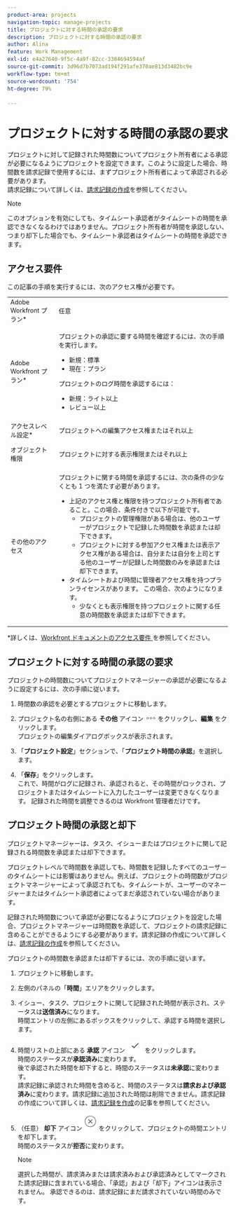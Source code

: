 ```yaml
---
product-area: projects
navigation-topic: manage-projects
title: プロジェクトに対する時間の承認の要求
description: プロジェクトに対する時間の承認の要求
author: Alina
feature: Work Management
exl-id: e4a27640-9f5c-4a9f-82cc-3384694594af
source-git-commit: 3d96d7b7073ad194f291afe370ae813d3482bc9e
workflow-type: tm+mt
source-wordcount: '754'
ht-degree: 79%

---
```


# プロジェクトに対する時間の承認の要求

<!--audited: 08/2024-->

プロジェクトに対して記録された時間数についてプロジェクト所有者による承認が必要になるようにプロジェクトを設定できます。このように設定した場合、時間数を請求記録で使用するには、まずプロジェクト所有者によって承認される必要があります。\
請求記録について詳しくは、[請求記録の作成](../../../manage-work/projects/project-finances/create-billing-records.md)を参照してください。

>[!NOTE]
>
>このオプションを有効にしても、タイムシート承認者がタイムシートの時間を承認できなくなるわけではありません。プロジェクト所有者が時間を承認しない、つまり却下した場合でも、タイムシート承認者はタイムシートの時間を承認できます。

## アクセス要件

この記事の手順を実行するには、次のアクセス権が必要です。

<table style="table-layout:auto"> 
 <col> 
 <col> 
 <tbody> 
  <tr> 
   <td role="rowheader">Adobe Workfront プラン*</td> 
   <td> <p>任意</p> </td> 
  </tr> 
  <tr> 
   <td role="rowheader">Adobe Workfront プラン*</td> 
   <td> <p>プロジェクトの承認に要する時間を確認するには、次の手順を実行します。</p>
   <ul><li>新規：標準</li>
   <li>現在：プラン</li></ul>

<p>プロジェクトのログ時間を承認するには：</p>
   <ul><li>新規：ライト以上</li>
   <li>レビュー以上</li>
    </td> 
  </tr> 
  <tr> 
   <td role="rowheader">アクセスレベル設定*</td> 
   <td> <p>プロジェクトへの編集アクセス権またはそれ以上</p>  </td> 
  </tr> 
  <tr> 
   <td role="rowheader">オブジェクト権限</td> 
   <td> <p>プロジェクトに対する表示権限またはそれ以上</p>
  </tr> 
  <tr> 
   <td role="rowheader">その他のアクセス</td> 
   <td> <p>プロジェクトに関する時間を承認するには、次の条件の少なくとも 1 つを満たす必要があります。</p> 
    <ul> 
     <li>上記のアクセス権と権限を持つプロジェクト所有者であること。この場合、条件付きで以下が可能です。 
      <ul>
       <li>プロジェクトの管理権限がある場合は、他のユーザーがプロジェクトで記録した時間数を承認または却下できます。</li>
       <li> プロジェクトに対する参加アクセス権または表示アクセス権がある場合は、自分または自分を上司とする他のユーザーが記録した時間数のみを承認または却下できます。<br></li>
      </ul></li> 
     <li>タイムシートおよび時間に管理者アクセス権を持つプランライセンスがあります。 この場合、次のようになります。
      <ul>
       <li>少なくとも表示権限を持つプロジェクトに関する任意の時間数を承認または却下できます。 </li>
      </ul></li> 
    </ul> </td> 
  </tr> 
 </tbody> 
</table>

*詳しくは、[Workfront ドキュメントのアクセス要件 ](/help/quicksilver/administration-and-setup/add-users/access-levels-and-object-permissions/access-level-requirements-in-documentation.md) を参照してください。

## プロジェクトに対する時間の承認の要求

プロジェクトの時間数についてプロジェクトマネージャーの承認が必要になるように設定するには、次の手順に従います。

1. 時間数の承認を必要とするプロジェクトに移動します。
1. プロジェクト名の右側にある **その他** アイコン ![ その他のアイコン ](assets/more-icon.png) をクリックし、**編集** をクリックします。\
   プロジェクトの編集ダイアログボックスが表示されます。

1. 「**プロジェクト設定**」セクションで、「**プロジェクト時間の承認**」を選択します。
1. 「**保存**」をクリックします。\
   これで、時間がログに記録され、承認されると、その時間がロックされ、プロジェクトまたはタイムシートに入力したユーザーは変更できなくなります。 記録された時間を調整できるのは Workfront 管理者だけです。

## プロジェクト時間の承認と却下

プロジェクトマネージャーは、タスク、イシューまたはプロジェクトに関して記録される時間数を承認または却下できます。

プロジェクトレベルで時間数を承認しても、時間数を記録したすべてのユーザーのタイムシートには影響はありません。例えば、プロジェクトの時間数がプロジェクトマネージャーによって承認されても、タイムシートが、ユーザーのマネージャーまたはタイムシート承認者によってまだ承認されていない場合があります。

記録された時間数について承認が必要になるようにプロジェクトを設定した場合、プロジェクトマネージャーは時間数を承認して、プロジェクトの請求記録に含めることができるようにする必要があります。請求記録の作成について詳しくは、[請求記録の作成](../../../manage-work/projects/project-finances/create-billing-records.md)を参照してください。

プロジェクトの時間数を承認または却下するには、次の手順に従います。

1. プロジェクトに移動します。
1. 左側のパネルの「**時間**」エリアをクリックします。

1. イシュー、タスク、プロジェクトに関して記録された時間が表示され、ステータスは&#x200B;**送信済み**&#x200B;になります。\
   時間エントリの左側にあるボックスをクリックして、承認する時間を選択します。

1. 時間リストの上部にある **承認** アイコン ![](assets/approve-hours-icon.png) をクリックします。\
   時間のステータスが&#x200B;**承認済み**&#x200B;に変わります。\
   後で承認された時間を却下すると、時間のステータスは&#x200B;**未承認**&#x200B;に変わります。\
   請求記録に承認された時間を含めると、時間のステータスは&#x200B;**請求および承認済み**&#x200B;に変わります。請求記録に追加された時間は削除できません。請求記録の作成について詳しくは、[請求記録を作成](../../../manage-work/projects/project-finances/create-billing-records.md)の記事を参照してください。

1. （任意） **却下** アイコン ![](assets/reject-hours-icon.png) をクリックして、プロジェクトの時間エントリを却下します。\
   時間のステータスが&#x200B;**拒否**&#x200B;に変わります。

   >[!NOTE]
   >
   >   選択した時間が、請求済みまたは請求済みおよび承認済みとしてマークされた請求記録に含まれている場合、「承認」および「却下」アイコンは表示されません。 承認できるのは、請求記録にまだ請求されていない時間のみです。

